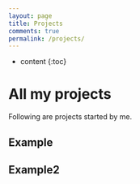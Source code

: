 ```yaml
---
layout: page
title: Projects
comments: true
permalink: /projects/
---
```


* content
{:toc}

# All my projects
Following are projects started by me. 

## Example

## Example2
